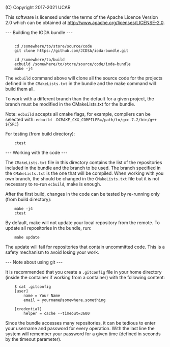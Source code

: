 (C) Copyright 2017-2021 UCAR

This software is licensed under the terms of the Apache Licence Version 2.0
which can be obtained at http://www.apache.org/licenses/LICENSE-2.0.

--- Building the IODA  bundle ---
```

    cd /somewhere/to/store/source/code
    git clone https://github.com/JCDSA/ioda-bundle.git

    cd /somewhere/to/build
    ecbuild /somewhere/to/store/source/code/ioda-bundle
    make -j4
```

The `ecbuild` command above will clone all the source code for the projects defined in the
`CMakeLists.txt` in the bundle and the make command will build them all.

To work with a different branch than the default for a given project, the branch must be
modified in the CMakeLists.txt for the bundle.

Note: `ecbuild` accepts all cmake flags, for example, compilers can be selected with:
    `ecbuild -DCMAKE_CXX_COMPILER=/path/to/gcc-7.2/bin/g++ ${SRC}`

For testing (from build directory):

```
    ctest

```

--- Working with the code ---

The `CMakeLists.txt` file in this directory contains the list of the repositories included
in the bundle and the branch to be used. The branch specified in the `CMakeLists.txt` is
the one that will be compiled. When working with you own branch, the should be changed in
the `CMakeLists.txt` file but it is not necessary to re-run `ecbuild`, make is enough.

After the first build, changes in the code can be tested by re-running only
(from build directory):

```
    make -j4
    ctest
```

By default, make will not update your local repository from the remote. To update all repositories
in the bundle, run:
```
    make update
```

The update will fail for repositories that contain uncommitted code. This is a safety mechanism to avoid losing your work.

--- Note about using git ---

It is recommended that you create a `.gitconfig` file in your home directory (inside the container if working from a container) with the following content:

```
    $ cat .gitconfig
    [user]
        name = Your Name
        email = yourname@somewhere.something

    [credential]
        helper = cache --timeout=3600
```

Since the bundle accesses many repositories, it can be tedious to enter your username and
password for every operation.  With the last line the system will remember your password for
a given time (defined in seconds by the timeout parameter).

